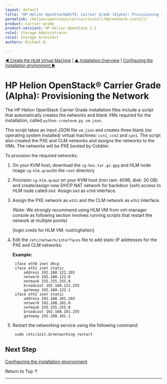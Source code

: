 ```yaml
---
layout: default
title: "HP Helion OpenStack&#174; Carrier Grade (Alpha): Provisioning the Network"
permalink: /helion/openstack/carrier/install/bm/network-install/
product: carrier-grade
product-version1: HP Helion OpenStack 1.1
role1: Storage Administrator
role2: Storage Architect
authors: Michael B, 

---
```

<!--UNDER REVISION-->


<script>

function PageRefresh {
onLoad="window.refresh"
}

PageRefresh();	

</script>

<p style="font-size: small;"><a href="/helion/openstack/carrier/install/bm/hlm-vm/">&#9664; Create the HLM Virtual Machine</a> | <a href="/helion/openstack/carrier/install/bm/overview/">&#9650; Installation Overview</a> |  <a href="/helion/openstack/carrier/install/bm/environment/"> Configuring the installation environment &#9654;</a> </p> 

# HP Helion OpenStack&#174; Carrier Grade (Alpha): Provisioning the Network
 
The HP Helion OpenStack Carrier Grade installation files include a script that automatically creates the networks and blank VMs required for the installation, called `python createvm.py vm.json`. 

This script takes an input JSON file `vm.json` and creates three blank (no operating system installed) virtual machines: `ccn1`, `ccn2` and `cpn1`. The script also created the PXE and CLM networks and assigns the networks to the VMs. The networks will be PXE booted by Cobbler. 

To provision the required networks:

1. On your KVM host, download the `cg-hos.tar.gz.gpg` and HLM node image `cg-hlm.qcow2`to the `root` directory

2. Provision `cg-hlm.qcow2` on your KVM host (min ram: 4096, disk: 20 GB) and create/assign new DHCP NAT network for backdoor (ssh) access to HLM node called `bkd`. Assign `bkd` as `eth0` interface.

3. Assign the PXE network as `eth1` and the CLM network as `eth2` interface.

	(Note: We strongly recommend using HLM VM from virt-manager console as following section involves running scripts that restart the network at multiple points)

	[login creds for HLM VM: root/cghelion]

4. Edit the `/etc/network/interfaces` file to add static IP addresses for the PXE and CLM networks:

	**Example:**

		iface eth0 inet dhcp
		iface eth1 inet static
			address 192.168.122.203
			network 192.168.122.0
			netmask 255.255.255.0
			broadcast 192.168.122.255
			gateway 192.168.122.1
		iface eth2 inet static
			address 192.168.101.203
			network 192.168.101.0
			netmask 255.255.255.0
			broadcast 192.168.101.255
			gateway 192.168.101.1


5. Restart the networking service using the following command:

		sudo /etc/init.d/networking restart

## Next Step

[Configuring the installation environment](/helion/openstack/carrier/install/bm/environment/)

<a href="#top" style="padding:14px 0px 14px 0px; text-decoration: none;"> Return to Top &#8593; </a>

---
